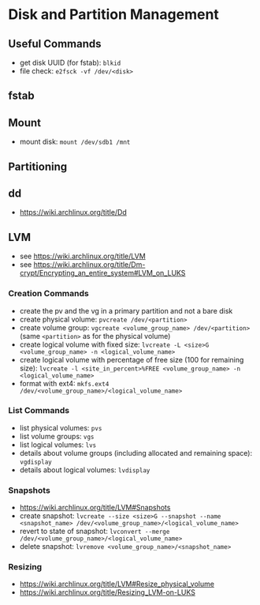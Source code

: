 # Disk and Partition Management

## Useful Commands
- get disk UUID (for fstab): `blkid`
- file check: `e2fsck -vf /dev/<disk>`

## fstab

## Mount
- mount disk: `mount /dev/sdb1 /mnt`

## Partitioning

## dd
- https://wiki.archlinux.org/title/Dd

## LVM
- see https://wiki.archlinux.org/title/LVM
- see https://wiki.archlinux.org/title/Dm-crypt/Encrypting_an_entire_system#LVM_on_LUKS

### Creation Commands
- create the pv and the vg in a primary partition and not a bare disk
- create physical volume: `pvcreate /dev/<partition>`
- create volume group: `vgcreate <volume_group_name> /dev/<partition>` (same `<partition>` as for the physical volume)
- create logical volume with fixed size: `lvcreate -L <size>G <volume_group_name> -n <logical_volume_name>`
- create logical volume with percentage of free size (100 for remaining size): `lvcreate -l <site_in_percent>%FREE <volume_group_name> -n <logical_volume_name>`
- format with ext4: `mkfs.ext4 /dev/<volume_group_name>/<logical_volume_name>`

### List Commands
- list physical volumes: `pvs`
- list volume groups: `vgs`
- list logical volumes: `lvs`
- details about volume groups (including allocated and remaining space): `vgdisplay`
- details about logical volumes: `lvdisplay`

### Snapshots
- https://wiki.archlinux.org/title/LVM#Snapshots
- create snapshot: `lvcreate --size <size>G --snapshot --name <snapshot_name> /dev/<volume_group_name>/<logical_volume_name>`
- revert to state of snapshot: `lvconvert --merge /dev/<volume_group_name>/<logical_volume_name>`
- delete snapshot: `lvremove <volume_group_name>/<snapshot_name>`

### Resizing
- https://wiki.archlinux.org/title/LVM#Resize_physical_volume
- https://wiki.archlinux.org/title/Resizing_LVM-on-LUKS

